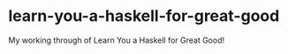learn-you-a-haskell-for-great-good
==================================

My working through of Learn You a Haskell for Great Good!
